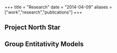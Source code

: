 +++
title = "Research"
date = "2014-04-09"
aliases = ["work","research","publications"]
+++


## Project North Star 

## Group Entitativity Models